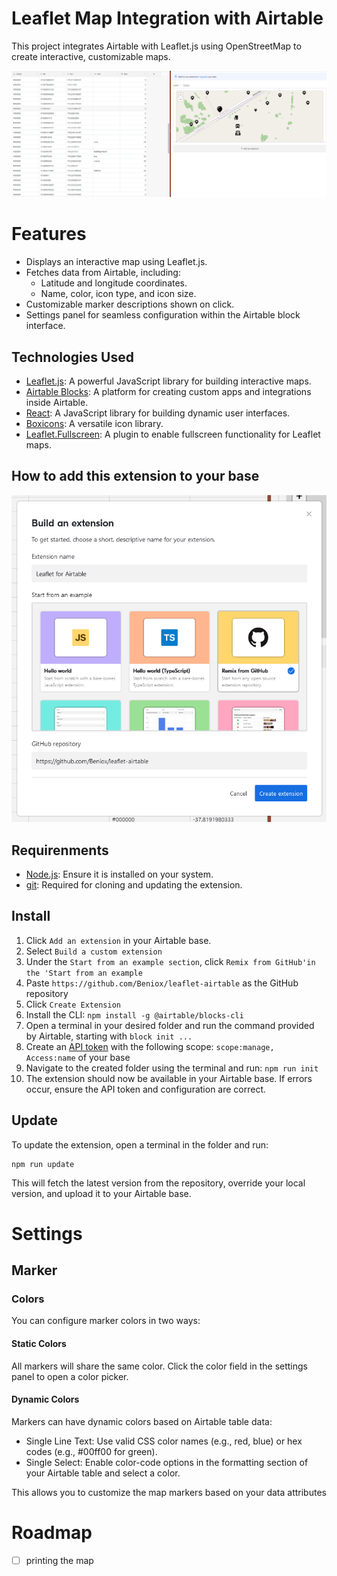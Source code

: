 # Leaflet Map Integration with Airtable

This project integrates Airtable with Leaflet.js using OpenStreetMap to create interactive, customizable maps.

![screenshot](media/airtable.png)

# Features
- Displays an interactive map using Leaflet.js.
- Fetches data from Airtable, including:
  - Latitude and longitude coordinates.
  - Name, color, icon type, and icon size.
- Customizable marker descriptions shown on click.
- Settings panel for seamless configuration within the Airtable block interface.



## Technologies Used
- [Leaflet.js](https://leafletjs.com/): A powerful JavaScript library for building interactive maps.
- [Airtable Blocks](https://airtable.com/developers/blocks): A platform for creating custom apps and integrations inside Airtable.
- [React](https://react.dev/): A JavaScript library for building dynamic user interfaces.
- [Boxicons](https://boxicons.com/): A versatile icon library.
- [Leaflet.Fullscreen](https://github.com/Leaflet/Leaflet.fullscreen): A plugin to enable fullscreen functionality for Leaflet maps.



## How to add this extension to your base

![How to add this block to your base](media/installing.png)

## Requirenments
- [Node.js](https://nodejs.org/en/download): Ensure it is installed on your system.
- [git](https://git-scm.com/): Required for cloning and updating the extension.

## Install

1. Click `Add an extension` in your Airtable base.
2. Select `Build a custom extension`
3. Under the `Start from an example section`, click `Remix from GitHub'in the 'Start from an example`
4. Paste `https://github.com/Beniox/leaflet-airtable` as the GitHub repository
5. Click `Create Extension`
6. Install the CLI: `npm install -g @airtable/blocks-cli`
7. Open a terminal in your desired folder and run the command provided by Airtable, starting with `block init ...`
8. Create an [API token](https://airtable.com/create/tokens) with the following scope: `scope:manage, Access:name` of your base
9. Navigate to the created folder using the terminal and run: `npm run init`
10. The extension should now be available in your Airtable base. If errors occur, ensure the API token and configuration are correct.

## Update

To update the extension, open a terminal in the folder and run:
```npm
npm run update
```
This will fetch the latest version from the repository, override your local version, and upload it to your Airtable base.


# Settings

## Marker
### Colors
You can configure marker colors in two ways:
#### Static Colors
All markers will share the same color. Click the color field in the settings panel to open a color picker.

#### Dynamic Colors
Markers can have dynamic colors based on Airtable table data:
- Single Line Text: Use valid CSS color names (e.g., red, blue) or hex codes (e.g., #00ff00 for green).
- Single Select: Enable color-code options in the formatting section of your Airtable table and select a color.

This allows you to customize the map markers based on your data attributes


# Roadmap
- [ ] printing the map
